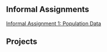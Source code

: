 ## Informal Assignments

[Informal Assignment 1: Population Data](https://kemckee.github.io/Data146/informal_exercise1.html)

## Projects 
